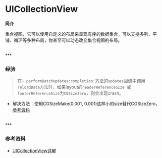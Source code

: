 # UICollectionView

**简介**

集合视图，它可以使用自定义的布局来呈现有序的数据集合，可以支持多列、平铺、循环等多种布局，你甚至可以动态改变集合视图的布局。


<br>
***
<br>

### 经验

> 在`- performBatchUpdates:completion:`方法的`updates`回调中调用`reloadData`方法时，如果layout的`headerReferenceSize
`或`footerReferenceSize`为`CGSizeZero`，则会出现crash。

* 解决方法：使用CGSizeMake(0.001, 0.001)这样小的size替代CGSizeZero，[参考资料](http://stackoverflow.com/a/25332322)


<br>
***
<br>


### 参考资料

* [UICollectionView详解](http://blog.csdn.net/majiakun1/article/details/24177347)